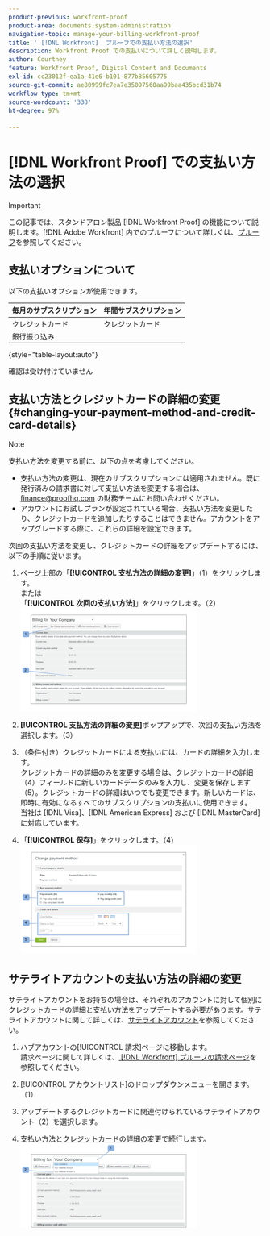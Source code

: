 ```yaml
---
product-previous: workfront-proof
product-area: documents;system-administration
navigation-topic: manage-your-billing-workfront-proof
title: ' [!DNL Workfront]  プルーフでの支払い方法の選択'
description: Workfront Proof での支払いについて詳しく説明します。
author: Courtney
feature: Workfront Proof, Digital Content and Documents
exl-id: cc23012f-ea1a-41e6-b101-877b85605775
source-git-commit: ae80999fc7ea7e35097560aa99baa435bcd31b74
workflow-type: tm+mt
source-wordcount: '338'
ht-degree: 97%

---
```


# [!DNL Workfront Proof] での支払い方法の選択

>[!IMPORTANT]
>
>この記事では、スタンドアロン製品 [!DNL Workfront Proof] の機能について説明します。[!DNL Adobe Workfront] 内でのプルーフについて詳しくは、[プルーフ](../../../review-and-approve-work/proofing/proofing.md)を参照してください。

## 支払いオプションについて

以下の支払いオプションが使用できます。

| **毎月のサブスクリプション** | **年間サブスクリプション** |
|---|---|
| クレジットカード | クレジットカード |
| 銀行振り込み |

{style="table-layout:auto"}

確認は受け付けていません

## 支払い方法とクレジットカードの詳細の変更 {#changing-your-payment-method-and-credit-card-details}

>[!NOTE]
>
>支払い方法を変更する前に、以下の点を考慮してください。
>
>* 支払い方法の変更は、現在のサブスクリプションには適用されません。既に発行済みの請求書に対して支払い方法を変更する場合は、[finance@proofhq.com](mailto:finance@proofhq.com) の財務チームにお問い合わせください。
>* アカウントにお試しプランが設定されている場合、支払い方法を変更したり、クレジットカードを追加したりすることはできません。アカウントをアップグレードする際に、これらの詳細を設定できます。
>



次回の支払い方法を変更し、クレジットカードの詳細をアップデートするには、以下の手順に従います。

1. ページ上部の「**[!UICONTROL 支払方法の詳細の変更]**」（1）をクリックします。\
   または\
   「**[!UICONTROL 次回の支払い方法]**」をクリックします。（2）\
   ![Payment_and_CC_details1.png](assets/payment-and-cc-details1-350x205.png)

1. **[!UICONTROL 支払方法の詳細の変更]**&#x200B;ポップアップで、次回の支払い方法を選択します。（3）
1. （条件付き）クレジットカードによる支払いには、カードの詳細を入力します。\
   クレジットカードの詳細のみを変更する場合は、クレジットカードの詳細（4）フィールドに新しいカードデータのみを入力し、変更を保存します（5）。クレジットカードの詳細はいつでも変更できます。新しいカードは、即時に有効になるすべてのサブスクリプションの支払いに使用できます。\
   当社は [!DNL Visa]、[!DNL American Express] および [!DNL MasterCard] に対応しています。

1. 「**[!UICONTROL 保存]**」をクリックします。（4）\
   ![Payment_and_CC_details.png](assets/payment-and-cc-details-350x217.png)

## サテライトアカウントの支払い方法の詳細の変更

サテライトアカウントをお持ちの場合は、それぞれのアカウントに対して個別にクレジットカードの詳細と支払い方法をアップデートする必要があります。サテライトアカウントに関して詳しくは、[サテライトアカウント](https://support.workfront.com/hc/en-us/sections/115000921108-Satellite-accounts)を参照してください。

1. ハブアカウントの[!UICONTROL 請求]ページに移動します。\
   請求ページに関して詳しくは、[ [!DNL Workfront]  プルーフの請求ページ](../../../workfront-proof/wp-billingsettings/manage-your-billing/wp-billing-page.md)を参照してください。

1. [!UICONTROL アカウントリスト]のドロップダウンメニューを開きます。（1）
1. アップデートするクレジットカードに関連付けられているサテライトアカウント（2）を選択します。
1. [支払い方法とクレジットカードの詳細の変更](#changing-your-payment-method-and-credit-card-details)で続行します。\
   ![Satellite_Account_Billing_Page.png](assets/satellite-account-billing-page-350x167.png)
